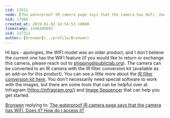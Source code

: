 ```yaml
---
cid: 21611
node: [The waterproof IR camera page says that the camera has WiFi. Does it? How do I access it?](../notes/bps/12-24-2018/the-waterproof-ir-camera-page-says-that-the-camera-has-wifi-does-it-how-do-i-access-it)
nid: 17998
created_at: 2019-01-02 14:54:53 +0000
timestamp: 1546440893
uid: 237313
author: [Bronwen](../profile/Bronwen)
---
```


 Hi bps - apologies, the WIFI model was an older product, and I don't believe the current one has the WIFI feature (if you would like to return or exchange this camera, please reach out to shipping@publiclab.org). The camera can be converted to an IR camera with the IR filter conversion kit (available as an add-on for this product). You can see a little more about the [IR filter conversion kit here](https://store.publiclab.org/collections/featured-kits/products/infragram-diy-filter-pack?variant=1058088684). You don't necessarily need special software to work with the images, but there are some tools that can be helpful over at Infragram ([https://infragram.org/)](https://infragram.org/) and [Image Sequencer](http://sequencer.publiclab.org/examples/#steps=import-image{},blend{},ndvi{},colormap{}) that can help you get started. 

[Bronwen](../profile/Bronwen) replying to: [The waterproof IR camera page says that the camera has WiFi. Does it? How do I access it?](../notes/bps/12-24-2018/the-waterproof-ir-camera-page-says-that-the-camera-has-wifi-does-it-how-do-i-access-it)

